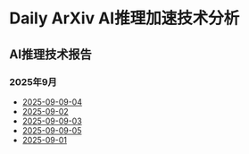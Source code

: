 ﻿# Daily ArXiv AI推理加速技术分析

## AI推理技术报告

### 2025年9月

<!-- REPORTS_START_2025_09 -->
- [2025-09-09-04](2025-09/09-04/ai_inference_report_20250910_155645.md)
- [2025-09-02](2025-09/09-02/ai_inference_report_20250905_185045.md)
- [2025-09-09-03](2025-09/09-03/ai_inference_report_20250910_145831.md)
- [2025-09-09-05](2025-09/09-05/ai_inference_report_20250910_170502.md)
- [2025-09-01](2025-09/09-01/ai_inference_report_20250904_103049.md)

<!-- REPORTS_END_2025_09 -->
